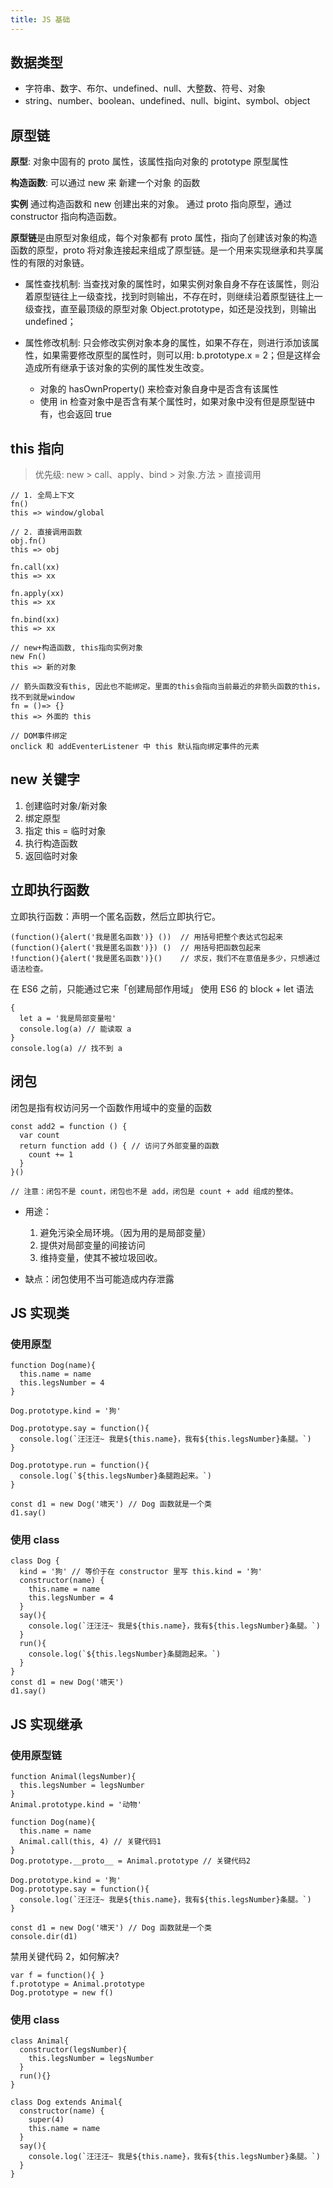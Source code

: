 ```yaml
---
title: JS 基础
---
```


## 数据类型

- 字符串、数字、布尔、undefined、null、大整数、符号、对象
- string、number、boolean、undefined、null、bigint、symbol、object

## 原型链

**原型**:
对象中固有的 proto 属性，该属性指向对象的 prototype 原型属性

**构造函数**:
可以通过 new 来 新建一个对象 的函数

**实例**
通过构造函数和 new 创建出来的对象。 通过 proto 指向原型，通过 constructor 指向构造函数。

**原型链**是由原型对象组成，每个对象都有 proto 属性，指向了创建该对象的构造函数的原型，proto 将对象连接起来组成了原型链。是一个用来实现继承和共享属性的有限的对象链。

- 属性查找机制: 当查找对象的属性时，如果实例对象自身不存在该属性，则沿着原型链往上一级查找，找到时则输出，不存在时，则继续沿着原型链往上一级查找，直至最顶级的原型对象 Object.prototype，如还是没找到，则输出 undefined；

- 属性修改机制: 只会修改实例对象本身的属性，如果不存在，则进行添加该属性，如果需要修改原型的属性时，则可以用: b.prototype.x = 2；但是这样会造成所有继承于该对象的实例的属性发生改变。
  - 对象的 hasOwnProperty() 来检查对象自身中是否含有该属性
  - 使用 in 检查对象中是否含有某个属性时，如果对象中没有但是原型链中有，也会返回 true

## this 指向

> 优先级: new > call、apply、bind > 对象.方法 > 直接调用

```
// 1. 全局上下文
fn()
this => window/global

// 2. 直接调用函数
obj.fn()
this => obj

fn.call(xx)
this => xx

fn.apply(xx)
this => xx

fn.bind(xx)
this => xx

// new+构造函数, this指向实例对象
new Fn()
this => 新的对象

// 箭头函数没有this, 因此也不能绑定。里面的this会指向当前最近的非箭头函数的this，找不到就是window
fn = ()=> {}
this => 外面的 this

// DOM事件绑定
onclick 和 addEventerListener 中 this 默认指向绑定事件的元素
```

## new 关键字

1. 创建临时对象/新对象
2. 绑定原型
3. 指定 this = 临时对象
4. 执行构造函数
5. 返回临时对象

## 立即执行函数

立即执行函数：声明一个匿名函数，然后立即执行它。

```
(function(){alert('我是匿名函数')} ())  // 用括号把整个表达式包起来
(function(){alert('我是匿名函数')}) ()  // 用括号把函数包起来
!function(){alert('我是匿名函数')}()    // 求反，我们不在意值是多少，只想通过语法检查。
```

在 ES6 之前，只能通过它来「创建局部作用域」
使用 ES6 的 block + let 语法

```
{
  let a = '我是局部变量啦'
  console.log(a) // 能读取 a
}
console.log(a) // 找不到 a
```

## 闭包

闭包是指有权访问另一个函数作用域中的变量的函数

```
const add2 = function () {
  var count
  return function add () { // 访问了外部变量的函数
    count += 1
  }
}()

// 注意：闭包不是 count，闭包也不是 add，闭包是 count + add 组成的整体。
```

- 用途：

  1. 避免污染全局环境。（因为用的是局部变量）
  2. 提供对局部变量的间接访问
  3. 维持变量，使其不被垃圾回收。

- 缺点：闭包使用不当可能造成内存泄露

## JS 实现类

### 使用原型

```
function Dog(name){
  this.name = name
  this.legsNumber = 4
}

Dog.prototype.kind = '狗'

Dog.prototype.say = function(){
  console.log(`汪汪汪~ 我是${this.name}，我有${this.legsNumber}条腿。`)
}

Dog.prototype.run = function(){
  console.log(`${this.legsNumber}条腿跑起来。`)
}

const d1 = new Dog('啸天') // Dog 函数就是一个类
d1.say()
```

### 使用 class

```
class Dog {
  kind = '狗' // 等价于在 constructor 里写 this.kind = '狗'
  constructor(name) {
    this.name = name
    this.legsNumber = 4
  }
  say(){
    console.log(`汪汪汪~ 我是${this.name}，我有${this.legsNumber}条腿。`)
  }
  run(){
    console.log(`${this.legsNumber}条腿跑起来。`)
  }
}
const d1 = new Dog('啸天')
d1.say()
```

## JS 实现继承

### 使用原型链

```
function Animal(legsNumber){
  this.legsNumber = legsNumber
}
Animal.prototype.kind = '动物'

function Dog(name){
  this.name = name
  Animal.call(this, 4) // 关键代码1
}
Dog.prototype.__proto__ = Animal.prototype // 关键代码2

Dog.prototype.kind = '狗'
Dog.prototype.say = function(){
  console.log(`汪汪汪~ 我是${this.name}，我有${this.legsNumber}条腿。`)
}

const d1 = new Dog('啸天') // Dog 函数就是一个类
console.dir(d1)
```

禁用关键代码 2，如何解决?

```
var f = function(){ }
f.prototype = Animal.prototype
Dog.prototype = new f()
```

### 使用 class

```
class Animal{
  constructor(legsNumber){
    this.legsNumber = legsNumber
  }
  run(){}
}

class Dog extends Animal{
  constructor(name) {
    super(4)
    this.name = name
  }
  say(){
    console.log(`汪汪汪~ 我是${this.name}，我有${this.legsNumber}条腿。`)
  }
}
```
